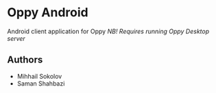 # Oppy Android
Android client application for Oppy
_NB! Requires running Oppy Desktop server_

## Authors
- Mihhail Sokolov
- Saman Shahbazi